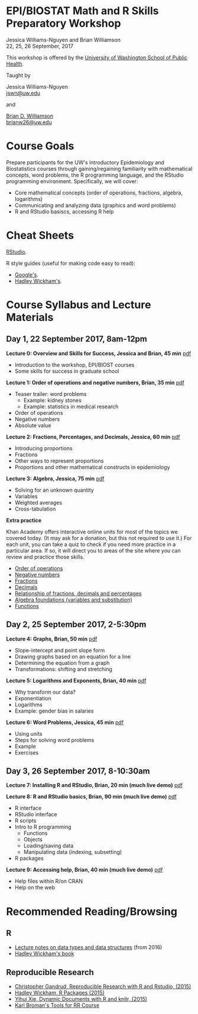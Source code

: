 # EPI/BIOSTAT Math and R Skills Preparatory Workshop
Jessica Williams-Nguyen and Brian Williamson  
22, 25, 26 September, 2017  
  
  This workshop is offered by the 
[University of Washington School of Public Health](http://sph.washington.edu/).
  
Taught by

Jessica Williams-Nguyen
<br/>
  [jswn@uw.edu](mailto:jswn@uw.edu)

and

[Brian D. Williamson](http://bdwilliamson.github.io)
<br/>
  [brianw26@uw.edu](mailto:brianw26@uw.edu)

# Course Goals
Prepare participants for the UW's introductory Epidemiology and Biostatistics courses through gaining/regaining familiarity with mathematical concepts, word problems, the R programming language, and the RStudio programming environment. Specifically, we will cover:

* Core mathematical concepts (order of operations, fractions, algebra, logarithms)
* Communicating and analyzing data (graphics and word problems)
* R and RStudio basiscs, accessing R help

# Cheat Sheets

[RStudio](https://www.rstudio.com/resources/cheatsheets/).

R style guides (useful for making code easy to read):
* [Google's](https://google.github.io/styleguide/Rguide.xml).
* [Hadley Wickham's](http://adv-r.had.co.nz/Style.html).

# Course Syllabus and Lecture Materials

## Day 1, 22 September 2017, 8am-12pm

**Lecture 0: Overview and Skills for Success, Jessica and Brian, 45 min** [pdf](day_1_session_1/day_1_session_1_overview.pdf)

* Introduction to the workshop, EPI/BIOST courses
* Some skills for success in graduate school

**Lecture 1: Order of operations and negative numbers, Brian, 35 min** [pdf](day_1_session_1/day_1_session_1_order-of-ops_negatives.pdf)

* Teaser trailer: word problems
    * Example: kidney stones
    * Example: statistics in medical research
* Order of operations
* Negative numbers
* Absolute value

**Lecture 2: Fractions, Percentages, and Decimals, Jessica, 60 min** [pdf](day_1_session_1/day_1_session_1_2proportions.pdf)

* Introducing proportions
* Fractions
* Other ways to represent proportions
* Proportions and other mathematical constructs in epidemiology

**Lecture 3: Algebra, Jessica, 75 min** [pdf](day_1_session_1/day_1_session_1_3algebra_crosstab.pdf)

* Solving for an unknown quantity
* Variables
* Weighted averages
* Cross-tabulation

**Extra practice**

Khan Academy offers interactive online units for most of the topics we covered today. (It may ask for a donation, but this not required to use it.) For each unit, you can take a quiz to check if you need more practice in a particular area. If so, it will direct you to areas of the site where you can review and practice those skills.
 
* [Order of operations](https://www.khanacademy.org/math/pre-algebra/pre-algebra-arith-prop/pre-algebra-order-of-operations/e/order_of_operations_2)
* [Negative numbers](https://www.khanacademy.org/math/arithmetic/arith-review-negative-numbers)
* [Fractions](https://www.khanacademy.org/math/arithmetic/fraction-arithmetic)
* [Decimals](https://www.khanacademy.org/math/arithmetic/arith-decimals)
* [Relationship of fractions, decimals and percentages](https://www.khanacademy.org/math/cc-seventh-grade-math/cc-7th-fractions-decimals)
* [Algebra foundations (variables and substitution)](https://www.khanacademy.org/math/algebra/introduction-to-algebra)
* [Functions](https://www.khanacademy.org/math/algebra/algebra-functions)

## Day 2, 25 September 2017, 2-5:30pm

**Lecture 4: Graphs, Brian, 50 min** [pdf](day_2_session_1/day_2_session_1_graphs.pdf)

* Slope-intercept and point slope form
* Drawing graphs based on an equation for a line
* Determining the equation from a graph
* Transformations: shifting and stretching

**Lecture 5: Logarithms and Exponents, Brian, 40 min** [pdf](day_2_session_1/day_2_session_1_log.pdf)

* Why transform our data?
* Exponentiation
* Logarithms
* Example: gender bias in salaries

**Lecture 6: Word Problems, Jessica, 45 min** [pdf](day_2_session_1/day_2_session_1_6word_problems.pdf)

* Using units
* Steps for solving word problems
* Example
* Exercises

## Day 3, 26 September 2017, 8-10:30am

**Lecture 7: Installing R and RStudio, Brian, 20 min (much live demo)** [pdf](day_3_session_1/day_3_session_1_install.pdf)

**Lecture 8: R and RStudio basics, Brian, 90 min (much live demo)** [pdf](day_3_session_1/day_3_session_1_basics.pdf)

* R interface
* RStudio interface
* R scripts
* Intro to R programming
    * Functions
    * Objects
    * Loading/saving data
    * Manipulating data (indexing, subsetting)
* R packages

**Lecture 9: Accessing help, Brian, 40 min (much live demo)** [pdf](day_3_session_1/day_3_session_1_help.pdf)

* Help files within R/on CRAN
* Help on the web

# Recommended Reading/Browsing

## R
* [Lecture notes on data types and data structures](2016-materials/day_3_session_1_datatypes.html) (from 2016)
* [Hadley Wickham's book](http://adv-r.had.co.nz/)

## Reproducible Research

* [Christopher Gandrud, Reproducible Research with R and Rstudio, (2015)](http://www.amazon.com/Reproducible-Research-Studio-Second-Chapman-ebook/dp/B010ACWGBI/ref=tmm_kin_title_0?_encoding=UTF8&sr=&qid=)
* [Hadley Wickham, R Packages (2015)](http://www.amazon.com/R-Packages-Hadley-Wickham-ebook/dp/B00VAYCHL0/ref=pd_sim_351_6?ie=UTF8&refRID=1E8HS30WBHRCW45SEWXM)
* [Yihui Xie, Dynamic Documents with R and knitr, (2015)](http://www.amazon.com/Dynamic-Documents-knitr-Second-Chapman-ebook/dp/B00ZBYPJEW/ref=tmm_kin_title_0?_encoding=UTF8&sr=&qid=)
* [Karl Broman's Tools for RR Course](http://kbroman.org/Tools4RR/)
